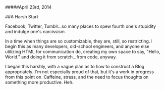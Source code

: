 #####April 23rd, 2014

##A Harsh Start

Facebook, Twitter, Tumblr...so many places to spew fourth one's stupidity and indulge one's narcissism.

In a time when things are so customizable, they are, still, so restricting. I begin this as many developers, old-school engineers, and anyone else utilizing HTML for communication do, creating my own space to say, "Hello, World." and doing it from scratch...from code, anyway.

I began this harshly, with a vague plan as to how to construct a Blog appropriately. I'm not especially proud of that, but it's a work in progress from this point on. Caffeine, stress, and the need to focus thoughts on something more productive. Heh.